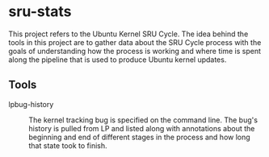 # sru-stats

This project refers to the Ubuntu Kernel SRU Cycle. The idea behind the tools in this project are to gather data about the SRU Cycle process with the goals of understanding how the process is working and where time is spent along the pipeline that is used to produce Ubuntu kernel updates.

## Tools
lpbug-history
<div style="margin-left: 40px;">
The kernel tracking bug is specified on the command line. The bug's history is pulled from LP and listed along with annotations about the beginning and end of different stages in the process and how long that state took to finish.
</div>
